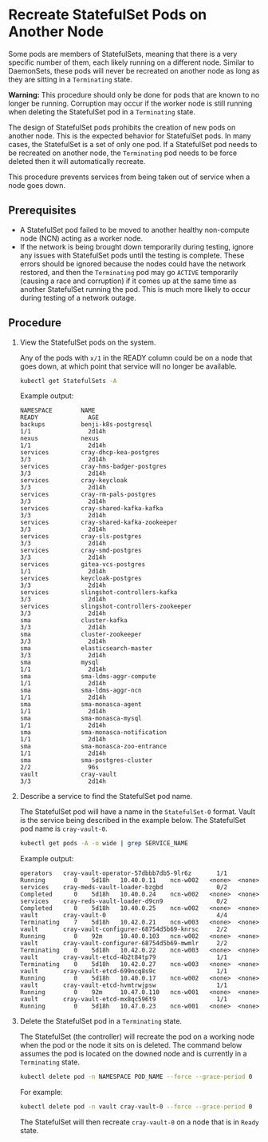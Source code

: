 # Recreate StatefulSet Pods on Another Node

Some pods are members of StatefulSets, meaning that there is a very specific number of them, each likely running on a
different node. Similar to DaemonSets, these pods will never be recreated on another node as long as they are sitting in
a `Terminating` state.

**Warning:** This procedure should only be done for pods that are known to no longer be running. Corruption may occur if
the worker node is still running when deleting the StatefulSet pod in a `Terminating` state.

The design of StatefulSet pods prohibits the creation of new pods on another node. This is the expected behavior for
StatefulSet pods. In many cases, the StatefulSet is a set of only one pod. If a StatefulSet pod needs to be recreated on
another node, the `Terminating` pod needs to be force deleted then it will automatically recreate.

This procedure prevents services from being taken out of service when a node goes down.

## Prerequisites

- A StatefulSet pod failed to be moved to another healthy non-compute node \(NCN\) acting as a worker node.
- If the network is being brought down temporarily during testing, ignore any issues with StatefulSet pods until the
  testing is complete. These errors should be ignored because the nodes could have the network restored, and then
  the `Terminating` pod may go `ACTIVE` temporarily \(causing a race and corruption\) if it comes up at the same time as
  another StatefulSet running the pod. This is much more likely to occur during testing of a network outage.

## Procedure

1. View the StatefulSet pods on the system.

   Any of the pods with `x/1` in the READY column could be on a node that goes down, at which point that service will no
   longer be available.

   ```bash
   kubectl get StatefulSets -A
   ```

   Example output:

   ```text
   NAMESPACE        NAME                                                   READY              AGE
   backups          benji-k8s-postgresql                                   1/1                2d14h
   nexus            nexus                                                  1/1                2d14h
   services         cray-dhcp-kea-postgres                                 3/3                2d14h
   services         cray-hms-badger-postgres                               3/3                2d14h
   services         cray-keycloak                                          3/3                2d14h
   services         cray-rm-pals-postgres                                  3/3                2d14h
   services         cray-shared-kafka-kafka                                3/3                2d14h
   services         cray-shared-kafka-zookeeper                            3/3                2d14h
   services         cray-sls-postgres                                      3/3                2d14h
   services         cray-smd-postgres                                      3/3                2d14h
   services         gitea-vcs-postgres                                     1/1                2d14h
   services         keycloak-postgres                                      3/3                2d14h
   services         slingshot-controllers-kafka                            3/3                2d14h
   services         slingshot-controllers-zookeeper                        3/3                2d14h
   sma              cluster-kafka                                          3/3                2d14h
   sma              cluster-zookeeper                                      3/3                2d14h
   sma              elasticsearch-master                                   3/3                2d14h
   sma              mysql                                                  1/1                2d14h
   sma              sma-ldms-aggr-compute                                  1/1                2d14h
   sma              sma-ldms-aggr-ncn                                      1/1                2d14h
   sma              sma-monasca-agent                                      1/1                2d14h
   sma              sma-monasca-mysql                                      1/1                2d14h
   sma              sma-monasca-notification                               1/1                2d14h
   sma              sma-monasca-zoo-entrance                               1/1                2d14h
   sma              sma-postgres-cluster                                   2/2                96s
   vault            cray-vault                                             3/3                2d14h
   ```

1. Describe a service to find the StatefulSet pod name.

   The StatefulSet pod will have a name in the `StatefulSet-0` format. Vault is the service being described in the example
   below. The StatefulSet pod name is `cray-vault-0`.

   ```bash
   kubectl get pods -A -o wide | grep SERVICE_NAME
   ```

   Example output:

   ```text
   operators   cray-vault-operator-57dbbb7db5-9lr6z       1/1     Running        0    5d18h   10.40.0.11    ncn-w002   <none>  <none>
   services    cray-meds-vault-loader-bzgbd               0/2     Completed      0    5d18h   10.40.0.24    ncn-w002   <none>  <none>
   services    cray-reds-vault-loader-d9cn9               0/2     Completed      0    5d18h   10.40.0.25    ncn-w002   <none>  <none>
   vault       cray-vault-0                               4/4     Terminating    7    5d18h   10.42.0.21    ncn-w003   <none>  <none>
   vault       cray-vault-configurer-68754d5b69-knrsc     2/2     Running        0    92m     10.40.0.103   ncn-w002   <none>  <none>
   vault       cray-vault-configurer-68754d5b69-mwmlr     2/2     Terminating    0    5d18h   10.42.0.22    ncn-w003   <none>  <none>
   vault       cray-vault-etcd-4b2t84tp79                 1/1     Terminating    0    5d18h   10.42.0.27    ncn-w003   <none>  <none>
   vault       cray-vault-etcd-699ncq8s9c                 1/1     Running        0    5d18h   10.40.0.17    ncn-w002   <none>  <none>
   vault       cray-vault-etcd-hvmtrwjpsw                 1/1     Running        0    92m     10.47.0.110   ncn-w001   <none>  <none>
   vault       cray-vault-etcd-mx8qc596t9                 1/1     Running        0    5d18h   10.47.0.23    ncn-w001   <none>  <none>
   ```

1. Delete the StatefulSet pod in a `Terminating` state.

   The StatefulSet \(the controller\) will recreate the pod on a working node when the pod or the node it sits on is
   deleted. The command below assumes the pod is located on the downed node and is currently in a `Terminating` state.

   ```bash
   kubectl delete pod -n NAMESPACE POD_NAME --force --grace-period 0
   ```

   For example:

   ```bash
   kubectl delete pod -n vault cray-vault-0 --force --grace-period 0
   ```

   The StatefulSet will then recreate `cray-vault-0` on a node that is in `Ready` state.
